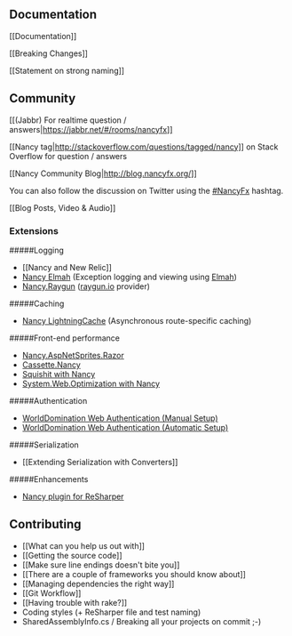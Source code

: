 ## Documentation

[[Documentation]]

[[Breaking Changes]]

[[Statement on strong naming]]

## Community
[[(Jabbr) For realtime question / answers|https://jabbr.net/#/rooms/nancyfx]]

[[Nancy tag|http://stackoverflow.com/questions/tagged/nancy]] on Stack Overflow for question / answers

[[Nancy Community Blog|http://blog.nancyfx.org/]]

You can also follow the discussion on Twitter using the [#NancyFx](http://twitter.com/search?q=%23Nancyfx) hashtag.

[[Blog Posts, Video & Audio]]

### Extensions
#####Logging 
- [[Nancy and New Relic]]
- [Nancy Elmah](https://github.com/creamdog/Nancy.Elmah) (Exception logging and viewing using [Elmah](https://code.google.com/p/elmah/))
- [Nancy.Raygun](http://nuget.org/packages/Nancy.Raygun/) ([raygun.io](http://www.raygun.io) provider)

#####Caching 

- [Nancy LightningCache](https://github.com/creamdog/Nancy.LightningCache) (Asynchronous route-specific caching)

#####Front-end performance 

- [Nancy.AspNetSprites.Razor](https://github.com/JefClaes/Nancy.AspNetSprites.Razor) 
- [Cassette.Nancy](https://github.com/ChrisMH/Cassette.Nancy)
- [Squishit with Nancy](https://github.com/NancyFx/Nancy/wiki/SquishIt-with-Nancy)
- [System.Web.Optimization with Nancy](https://github.com/NancyFx/Nancy/wiki/How-to-use-System.Web.Optimization-Bundling-with-Nancy)

#####Authentication
- [WorldDomination Web Authentication (Manual Setup)](https://github.com/PureKrome/WorldDomination.Web.Authentication/wiki/NancyFX-Manual-Setup)
- [WorldDomination Web Authentication (Automatic Setup)](https://github.com/PureKrome/WorldDomination.Web.Authentication/wiki/NancyFX-Automatic-Setup)

#####Serialization
- [[Extending Serialization with Converters]]

#####Enhancements
- [Nancy plugin for ReSharper](https://github.com/NancyFx/Nancy.ReSharper)

## Contributing

* [[What can you help us out with]]
* [[Getting the source code]]
* [[Make sure line endings doesn't bite you]]
* [[There are a couple of frameworks you should know about]]
* [[Managing dependencies the right way]]
* [[Git Workflow]]
* [[Having trouble with rake?]]
* Coding styles (+ ReSharper file and test naming)
* SharedAssemblyInfo.cs / Breaking all your projects on commit ;-)